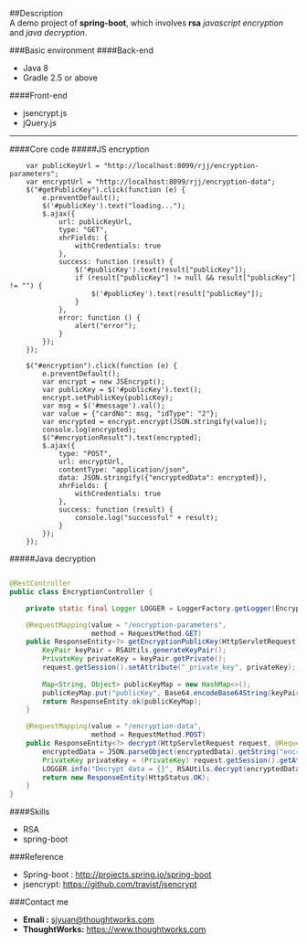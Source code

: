 ##Description  
A demo project of **spring-boot**, which involves **rsa** *javascript encryption* and *java decryption*.

###Basic environment
####Back-end
* Java 8 
* Gradle 2.5 or above

####Front-end
* jsencrypt.js
* jQuery.js  

***

####Core code
#####JS encryption
~~~javascritp
	var publicKeyUrl = "http://localhost:8099/rjj/encryption-parameters";
    var encryptUrl = "http://localhost:8099/rjj/encryption-data";
    $("#getPublicKey").click(function (e) {
        e.preventDefault();
        $('#publicKey').text("loading...");
        $.ajax({
            url: publicKeyUrl,
            type: "GET",
            xhrFields: {
                withCredentials: true
            },
            success: function (result) {
                $('#publicKey').text(result["publicKey"]);
                if (result["publicKey"] != null && result["publicKey"] != "") {
                    $('#publicKey').text(result["publicKey"]);
                }
            },
            error: function () {
                alert("error");
            }
        });
    });

    $("#encryption").click(function (e) {
        e.preventDefault();
        var encrypt = new JSEncrypt();
        var publicKey = $('#publicKey').text();
        encrypt.setPublicKey(publicKey);
        var msg = $('#message').val();
        var value = {"cardNo": msg, "idType": "2"};
        var encrypted = encrypt.encrypt(JSON.stringify(value));
        console.log(encrypted);
        $("#encryptionResult").text(encrypted);
        $.ajax({
            type: "POST",
            url: encryptUrl,
            contentType: "application/json",
            data: JSON.stringify({"encryptedData": encrypted}),
            xhrFields: {
                withCredentials: true
            },
            success: function (result) {
                console.log("successful" + result);
            }
        });
    });

~~~
#####Java decryption
~~~java

@RestController
public class EncryptionController {

    private static final Logger LOGGER = LoggerFactory.getLogger(EncryptionController.class);

    @RequestMapping(value = "/encryption-parameters",
                    method = RequestMethod.GET)
    public ResponseEntity<?> getEncryptionPublicKey(HttpServletRequest request) {
        KeyPair keyPair = RSAUtils.generateKeyPair();
        PrivateKey privateKey = keyPair.getPrivate();
        request.getSession().setAttribute("_private_key", privateKey);
        
        Map<String, Object> publicKeyMap = new HashMap<>();
        publicKeyMap.put("publicKey", Base64.encodeBase64String(keyPair.getPublic().getEncoded()));
        return ResponseEntity.ok(publicKeyMap);
    }

    @RequestMapping(value = "/encryption-data",
                    method = RequestMethod.POST)
    public ResponseEntity<?> decrypt(HttpServletRequest request, @RequestBody String encryptedData) throws IOException {
        encryptedData = JSON.parseObject(encryptedData).getString("encryptedData");
        PrivateKey privateKey = (PrivateKey) request.getSession().getAttribute("_private_key");
        LOGGER.info("Decrypt data = {}", RSAUtils.decrypt(encryptedData, privateKey));
        return new ResponseEntity(HttpStatus.OK);
    }
}
~~~


####Skills
* RSA
* spring-boot
 
###Reference
* Spring-boot : <http://projects.spring.io/spring-boot>
* jsencrypt: <https://github.com/travist/jsencrypt>
  
###Contact me
* **Emali :** <sjyuan@thoughtworks.com>
* **ThoughtWorks:** <https://www.thoughtworks.com>